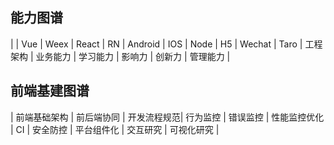  ## 能力图谱

 | | Vue | Weex | React | RN | Android | IOS | Node | H5 | Wechat | Taro | 工程架构 | 业务能力 | 学习能力 | 影响力 | 创新力 | 管理能力 |

 ## 前端基建图谱
 | 前端基础架构 | 前后端协同 | 开发流程规范| 行为监控 | 错误监控 | 性能监控优化 | CI | 安全防控 | 平台组件化 | 交互研究 | 可视化研究 |